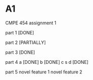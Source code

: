 # A1
CMPE 454 assignment 1

part 1 [DONE]

part 2 [PARTIALLY]

part 3 [DONE]

part 4
a [DONE]
b [DONE]
c   s
d [DONE]

part 5
novel feature 1
novel feature 2